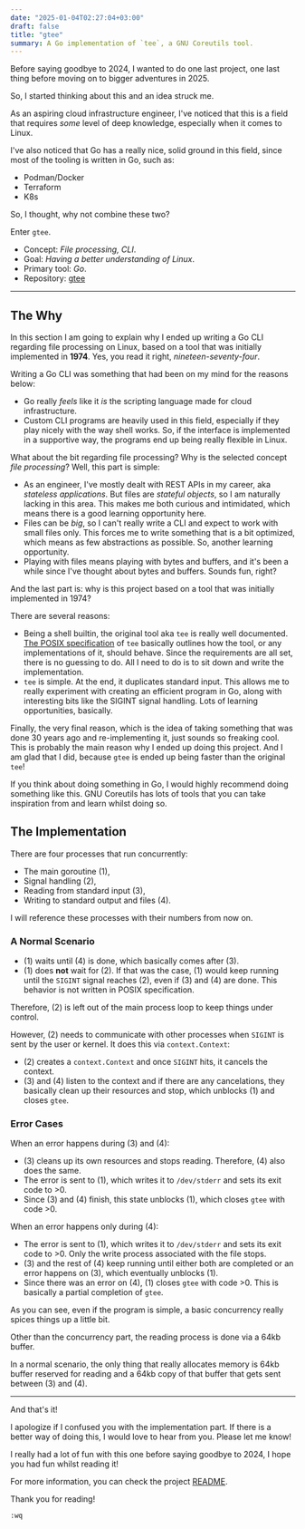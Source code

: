 ```yaml
---
date: "2025-01-04T02:27:04+03:00"
draft: false
title: "gtee"
summary: A Go implementation of `tee`, a GNU Coreutils tool.
---
```


Before saying goodbye to 2024, I wanted to do one last project, one last thing before moving on to bigger adventures in 2025.

So, I started thinking about this and an idea struck me.

As an aspiring cloud infrastructure engineer, I've noticed that this is a field that requires _some_ level of deep knowledge, especially when it comes to Linux.

I've also noticed that Go has a really nice, solid ground in this field, since most of the tooling is written in Go, such as:

- Podman/Docker
- Terraform
- K8s

So, I thought, why not combine these two?

Enter `gtee`.

- Concept: _File processing, CLI_.
- Goal: _Having a better understanding of Linux_.
- Primary tool: _Go_.
- Repository: [gtee](https://github.com/acikgozb/gtee)

---

## The Why

In this section I am going to explain why I ended up writing a Go CLI regarding file processing on Linux, based on a tool that was initially implemented in **1974**.
Yes, you read it right, _nineteen-seventy-four_.

Writing a Go CLI was something that had been on my mind for the reasons below:

- Go really _feels_ like it _is_ the scripting language made for cloud infrastructure.
- Custom CLI programs are heavily used in this field, especially if they play nicely with the way shell works.
  So, if the interface is implemented in a supportive way, the programs end up being really flexible in Linux.

What about the bit regarding file processing?
Why is the selected concept _file processing_?
Well, this part is simple:

- As an engineer, I've mostly dealt with REST APIs in my career, aka _stateless applications_.
  But files are _stateful objects_, so I am naturally lacking in this area.
  This makes me both curious and intimidated, which means there is a good learning opportunity here.
- Files can be _big_, so I can't really write a CLI and expect to work with small files only.
  This forces me to write something that is a bit optimized, which means as few abstractions as possible.
  So, another learning opportunity.
- Playing with files means playing with bytes and buffers, and it's been a while since I've thought about bytes and buffers.
  Sounds fun, right?

And the last part is: why is this project based on a tool that was initially implemented in 1974?

There are several reasons:

- Being a shell builtin, the original tool aka `tee` is really well documented.
  [The POSIX specification](https://pubs.opengroup.org/onlinepubs/9799919799/utilities/tee.html) of `tee` basically outlines how the tool, or any implementations of it, should behave.
  Since the requirements are all set, there is no guessing to do.
  All I need to do is to sit down and write the implementation.
- `tee` is simple.
  At the end, it duplicates standard input.
  This allows me to really experiment with creating an efficient program in Go, along with interesting bits like the SIGINT signal handling.
  Lots of learning opportunities, basically.

Finally, the very final reason, which is the idea of taking something that was done 30 years ago and re-implementing it, just sounds so freaking cool.
This is probably the main reason why I ended up doing this project.
And I am glad that I did, because `gtee` is ended up being faster than the original `tee`!

If you think about doing something in Go, I would highly recommend doing something like this.
GNU Coreutils has lots of tools that you can take inspiration from and learn whilst doing so.

## The Implementation

There are four processes that run concurrently:

- The main goroutine (1),
- Signal handling (2),
- Reading from standard input (3),
- Writing to standard output and files (4).

I will reference these processes with their numbers from now on.

### A Normal Scenario

- (1) waits until (4) is done, which basically comes after (3).
- (1) does **not** wait for (2).
  If that was the case, (1) would keep running until the `SIGINT` signal reaches (2), even if (3) and (4) are done. This behavior is not written in POSIX specification.

Therefore, (2) is left out of the main process loop to keep things under control.

However, (2) needs to communicate with other processes when `SIGINT` is sent by the user or kernel. It does this via `context.Context`:

- (2) creates a `context.Context` and once `SIGINT` hits, it cancels the context.
- (3) and (4) listen to the context and if there are any cancelations, they basically clean up their resources and stop, which unblocks (1) and closes `gtee`.

### Error Cases

When an error happens during (3) and (4):

- (3) cleans up its own resources and stops reading. Therefore, (4) also does the same.
- The error is sent to (1), which writes it to `/dev/stderr` and sets its exit code to >0.
- Since (3) and (4) finish, this state unblocks (1), which closes `gtee` with code >0.

When an error happens only during (4):

- The error is sent to (1), which writes it to `/dev/stderr` and sets its exit code to >0.
  Only the write process associated with the file stops.
- (3) and the rest of (4) keep running until either both are completed or an error happens on (3), which eventually unblocks (1).
- Since there was an error on (4), (1) closes `gtee` with code >0.
  This is basically a partial completion of `gtee`.

As you can see, even if the program is simple, a basic concurrency really spices things up a little bit.

Other than the concurrency part, the reading process is done via a 64kb buffer.

In a normal scenario, the only thing that really allocates memory is 64kb buffer reserved for reading and a 64kb copy of that buffer that gets sent between (3) and (4).

---

And that's it!

I apologize if I confused you with the implementation part.
If there is a better way of doing this, I would love to hear from you. Please let me know!

I really had a lot of fun with this one before saying goodbye to 2024, I hope you had fun whilst reading it!

For more information, you can check the project [README](https://github.com/acikgozb/gtee/blob/main/README.md).

Thank you for reading!

`:wq`
